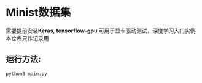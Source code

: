# Minist数据集
需要提前安装**Keras**, **tensorflow-gpu**
可用于显卡驱动测试，深度学习入门实例
本仓库只作记录用

## 运行方法: 
```
python3 main.py
```
